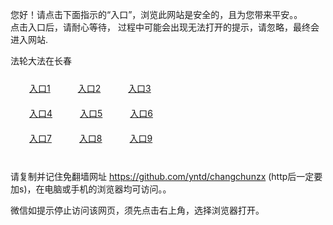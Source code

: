 您好！请点击下面指示的“入口”，浏览此网站是安全的，且为您带来平安。。 <br/>
点击入口后，请耐心等待， 过程中可能会出现无法打开的提示，请忽略，最终会进入网站. </br>

法轮大法在长春<br/>
<div style="padding:10px"><a style="margin:20px" target="_blank" href="https://daxz2190ytud6.cloudfront.net/2Qpsp?cmjdehzh" id="ccLink1" rel="nofollow">入口1</a> <a target="_blank" style="margin:20px" href="https://d1avmz0lvwfwbd.cloudfront.net/2Qpsp?sofoqlfk" id="ccLink2" rel="nofollow">入口2</a> <a style="margin:20px" target="_blank" href="https://d1svpz1xqir8oo.cloudfront.net/2Qpsp?igiakhi" id="ccLink3" rel="nofollow">入口3</a></div>

<div style="padding:10px" ><a style="margin:20px" target="_blank" href="https://daxz2190ytud6.cloudfront.net/2Qpsp?cmjdehzh" id="ccLink4" rel="nofollow">入口4</a> <a style="margin:20px" href="https://d1avmz0lvwfwbd.cloudfront.net/2Qpsp?sofoqlfk" target="_blank" id="ccLink5" rel="nofollow">入口5</a> <a style="margin:20px" href="https://d1svpz1xqir8oo.cloudfront.net/2Qpsp?igiakhi" target="_blank" id="ccLink6" rel="nofollow">入口6</a></div>

<div style="padding:10px"><a style="margin:20px" target="_blank" href="https://daxz2190ytud6.cloudfront.net/2Qpsp?cmjdehzh" id="ccLink7" rel="nofollow">入口7</a> <a style="margin:20px" href="https://d1avmz0lvwfwbd.cloudfront.net/2Qpsp?sofoqlfk" target="_blank" id="ccLink8" rel="nofollow">入口8</a> <a style="margin:20px" target="_blank" href="https://d1svpz1xqir8oo.cloudfront.net/2Qpsp?igiakhi" id="ccLink9" rel="nofollow">入口9</a></div>

<br/>



请复制并记住免翻墙网址 https://github.com/yntd/changchunzx (http后一定要加s)，在电脑或手机的浏览器均可访问。。<br/>

微信如提示停止访问该网页，须先点击右上角，选择浏览器打开。
